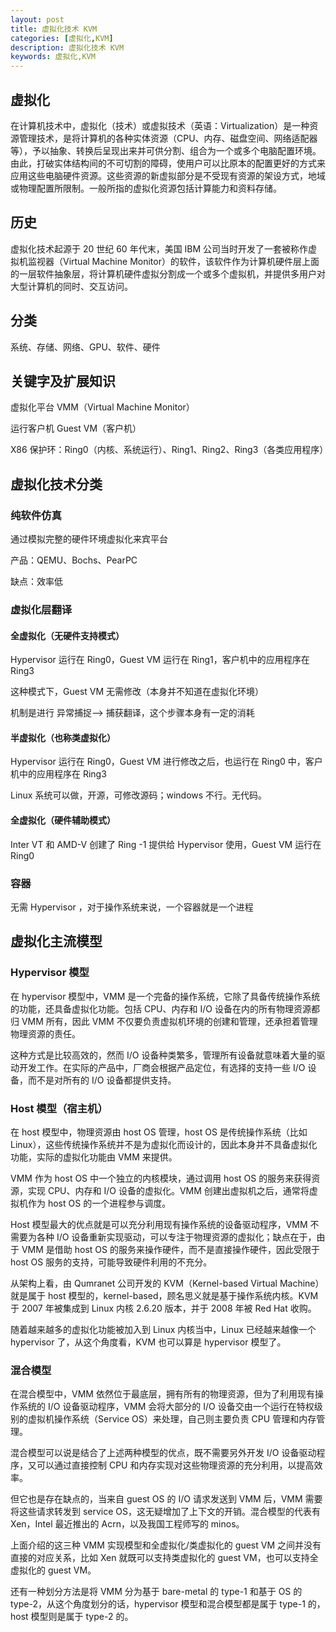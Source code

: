 ```yaml
---
layout: post
title: 虚拟化技术 KVM
categories: [虚拟化,KVM]
description: 虚拟化技术 KVM
keywords: 虚拟化,KVM
---
```


## 虚拟化
在计算机技术中，虚拟化（技术）或虚拟技术（英语：Virtualization）是一种资源管理技术，是将计算机的各种实体资源（CPU、内存、磁盘空间、网络适配器等），予以抽象、转换后呈现出来并可供分割、组合为一个或多个电脑配置环境。由此，打破实体结构间的不可切割的障碍，使用户可以比原本的配置更好的方式来应用这些电脑硬件资源。这些资源的新虚拟部分是不受现有资源的架设方式，地域或物理配置所限制。一般所指的虚拟化资源包括计算能力和资料存储。

## 历史
虚拟化技术起源于 20 世纪 60 年代末，美国 IBM 公司当时开发了一套被称作虚拟机监视器（Virtual Machine Monitor）的软件，该软件作为计算机硬件层上面的一层软件抽象层，将计算机硬件虚拟分割成一个或多个虚拟机，并提供多用户对大型计算机的同时、交互访问。

## 分类
系统、存储、网络、GPU、软件、硬件

## 关键字及扩展知识
虚拟化平台 VMM（Virtual Machine Monitor）

运行客户机 Guest VM（客户机）

X86 保护环：Ring0（内核、系统运行）、Ring1、Ring2、Ring3（各类应用程序）

## 虚拟化技术分类
### 纯软件仿真
通过模拟完整的硬件环境虚拟化来宾平台

产品：QEMU、Bochs、PearPC

缺点：效率低

### 虚拟化层翻译
#### 全虚拟化（无硬件支持模式）
Hypervisor 运行在 Ring0，Guest VM 运行在 Ring1，客户机中的应用程序在 Ring3

这种模式下，Guest VM 无需修改（本身并不知道在虚拟化环境）

机制是进行 异常捕捉--> 捕获翻译，这个步骤本身有一定的消耗

#### 半虚拟化（也称类虚拟化）
Hypervisor 运行在 Ring0，Guest VM 进行修改之后，也运行在 Ring0 中，客户机中的应用程序在 Ring3

Linux 系统可以做，开源，可修改源码；windows 不行。无代码。

#### 全虚拟化（硬件辅助模式）
Inter VT 和 AMD-V 创建了 Ring -1 提供给 Hypervisor 使用，Guest VM 运行在 Ring0

### 容器
无需 Hypervisor ，对于操作系统来说，一个容器就是一个进程

## 虚拟化主流模型
### Hypervisor 模型
在 hypervisor 模型中，VMM 是一个完备的操作系统，它除了具备传统操作系统的功能，还具备虚拟化功能。包括 CPU、内存和 I/O 设备在内的所有物理资源都归 VMM 所有，因此 VMM 不仅要负责虚拟机环境的创建和管理，还承担着管理物理资源的责任。

这种方式是比较高效的，然而 I/O 设备种类繁多，管理所有设备就意味着大量的驱动开发工作。在实际的产品中，厂商会根据产品定位，有选择的支持一些 I/O 设备，而不是对所有的 I/O 设备都提供支持。

### Host 模型（宿主机）
在 host 模型中，物理资源由 host OS 管理，host OS 是传统操作系统（比如 Linux），这些传统操作系统并不是为虚拟化而设计的，因此本身并不具备虚拟化功能，实际的虚拟化功能由 VMM 来提供。

VMM 作为 host OS 中一个独立的内核模块，通过调用 host OS 的服务来获得资源，实现 CPU、内存和 I/O 设备的虚拟化。VMM 创建出虚拟机之后，通常将虚拟机作为 host OS 的一个进程参与调度。

Host 模型最大的优点就是可以充分利用现有操作系统的设备驱动程序，VMM 不需要为各种 I/O 设备重新实现驱动，可以专注于物理资源的虚拟化；缺点在于，由于 VMM 是借助 host OS 的服务来操作硬件，而不是直接操作硬件，因此受限于 host OS 服务的支持，可能导致硬件利用的不充分。

从架构上看，由 Qumranet 公司开发的 KVM（Kernel-based Virtual Machine）就是属于 host 模型的，kernel-based，顾名思义就是基于操作系统内核。KVM 于 2007 年被集成到 Linux 内核 2.6.20 版本，并于 2008 年被 Red Hat 收购。

随着越来越多的虚拟化功能被加入到 Linux 内核当中，Linux 已经越来越像一个 hypervisor 了，从这个角度看，KVM 也可以算是 hypervisor 模型了。

### 混合模型
在混合模型中，VMM 依然位于最底层，拥有所有的物理资源，但为了利用现有操作系统的 I/O 设备驱动程序，VMM 会将大部分的 I/O 设备交由一个运行在特权级别的虚拟机操作系统（Service OS）来处理，自己则主要负责 CPU 管理和内存管理。

混合模型可以说是结合了上述两种模型的优点，既不需要另外开发 I/O 设备驱动程序，又可以通过直接控制 CPU 和内存实现对这些物理资源的充分利用，以提高效率。

但它也是存在缺点的，当来自 guest OS 的 I/O 请求发送到 VMM 后，VMM 需要将这些请求转发到 service OS，这无疑增加了上下文的开销。混合模型的代表有 Xen，Intel 最近推出的 Acrn，以及我国工程师写的 minos。

上面介绍的这三种 VMM 实现模型和全虚拟化/类虚拟化的 guest VM 之间并没有直接的对应关系，比如 Xen 就既可以支持类虚拟化的 guest VM，也可以支持全虚拟化的 guest VM。

还有一种划分方法是将 VMM 分为基于 bare-metal 的 type-1 和基于 OS 的 type-2，从这个角度划分的话，hypervisor 模型和混合模型都是属于 type-1 的，host 模型则是属于 type-2 的。